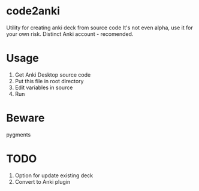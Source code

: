 # code2anki
Utility for creating anki deck from source code
It's not even alpha, use it for your own risk.
Distinct Anki account - recomended.

# Usage
1. Get Anki Desktop source code
2. Put this file in root directory
3. Edit variables in source
4. Run

# Beware

  pygments 

# TODO

1. Option for update existing deck
2. Convert to Anki plugin

